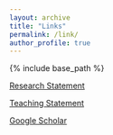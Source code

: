 ```yaml
---
layout: archive
title: "Links"
permalink: /link/
author_profile: true
---
```


{% include base_path %}




[Research Statement](/assets/Research_Statement.pdf)

[Teaching Statement]()

[Google Scholar](https://scholar.google.com/citations?user=--S-_hgAAAAJ&hl=en)
